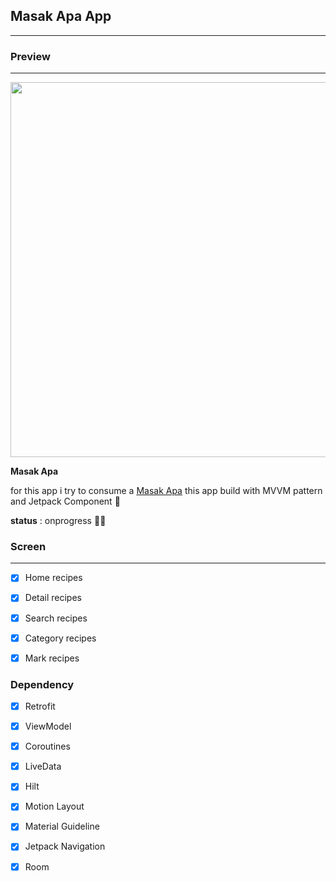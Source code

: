 ## Masak Apa App
---

### Preview
---

<img src="https://github.com/tomorisakura/masak-apa/blob/master/preview/preview.png" width="600">

__Masak Apa__ 

for this app i try to consume a [Masak Apa](https://github.com/tomorisakura/unofficial-masakapahariini-api)
this app build with MVVM pattern and Jetpack Component 🚀

__status__ : onprogress 🧙‍♂️

### Screen
---

- [x] Home recipes

- [x] Detail recipes

- [x] Search recipes

- [x] Category recipes

- [x] Mark recipes

### Dependency

- [x] Retrofit

- [x] ViewModel

- [x] Coroutines

- [x] LiveData

- [x] Hilt

- [x] Motion Layout

- [x] Material Guideline

- [x] Jetpack Navigation

- [x] Room